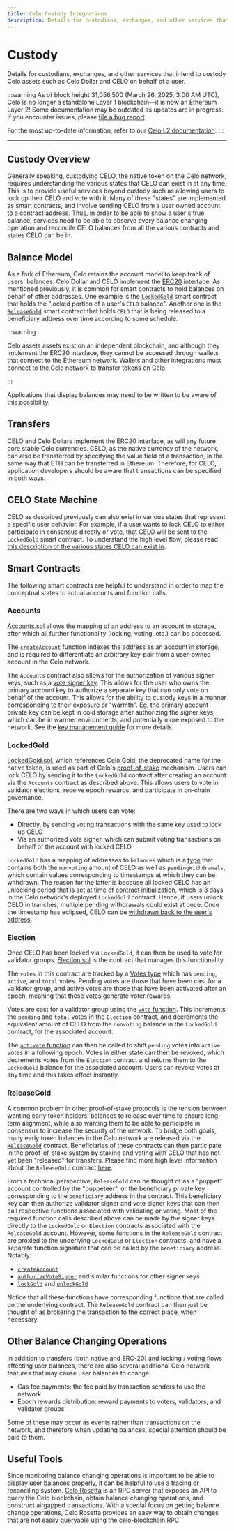 ```yaml
---
title: Celo Custody Integrations
description: Details for custodians, exchanges, and other services that intend to custody Celo assets such as Celo Dollar and CELO on behalf of a user.
---
```


# Custody

Details for custodians, exchanges, and other services that intend to custody Celo assets such as Celo Dollar and CELO on behalf of a user.

:::warning
As of block height 31,056,500 (March 26, 2025, 3:00 AM UTC), Celo is no longer a standalone Layer 1 blockchain—it is now an Ethereum Layer 2!
Some documentation may be outdated as updates are in progress. If you encounter issues, please [file a bug report](https://github.com/celo-org/docs/issues/new/choose).

For the most up-to-date information, refer to our [Celo L2 documentation](https://docs.celo.org/cel2).
:::

---

## Custody Overview

Generally speaking, custodying CELO, the native token on the Celo network, requires understanding the various states that CELO can exist in at any time. This is to provide useful services beyond custody such as allowing users to lock up their CELO and vote with it. Many of these "states" are implemented as smart contracts, and involve sending CELO from a user owned account to a contract address. Thus, in order to be able to show a user's true balance, services need to be able to observe every balance changing operation and reconcile CELO balances from all the various contracts and states CELO can be in.

## Balance Model

As a fork of Ethereum, Celo retains the account model to keep track of users' balances. Celo Dollar and CELO implement the [ERC20](https://github.com/ethereum/EIPs/blob/master/EIPS/eip-20.md) interface. As mentioned previously, it is common for smart contracts to hold balances on behalf of other addresses. One example is the [`LockedGold`](/what-is-celo/about-celo-l1/protocol/pos/locked-gold) smart contract that holds the "locked portion of a user's `CELO` balance". Another one is the [`ReleaseGold`](https://github.com/celo-org/celo-monorepo/blob/master/packages/protocol/contracts/governance/ReleaseGold.sol) smart contract that holds `CELO` that is being released to a beneficiary address over time according to some schedule.

:::warning

Celo assets assets exist on an independent blockchain, and although they implement the ERC20 interface, they cannot be accessed through wallets that connect to the Ethereum network. Wallets and other integrations must connect to the Celo network to transfer tokens on Celo.

:::

Applications that display balances may need to be written to be aware of this possibility.

## Transfers

CELO and Celo Dollars implement the ERC20 interface, as will any future core stable Celo currencies. CELO, as the native currency of the network, can also be transferred by specifying the value field of a transaction, in the same way that ETH can be transferred in Ethereum. Therefore, for CELO, application developers should be aware that transactions can be specified in both ways.

## CELO State Machine

CELO as described previously can also exist in various states that represent a specific user behavior. For example, if a user wants to lock CELO to either participate in consensus directly or vote, that CELO will be sent to the `LockedGold` smart contract. To understand the high level flow, please read [this description of the various states CELO can exist in](/what-is-celo/about-celo-l1/protocol/pos/locked-gold#locking-and-voting-flow).

## Smart Contracts

The following smart contracts are helpful to understand in order to map the conceptual states to actual accounts and function calls.

### Accounts

[Accounts.sol](https://github.com/celo-org/celo-monorepo/blob/master/packages/protocol/contracts/common/Accounts.sol) allows the mapping of an address to an account in storage, after which all further functionality (locking, voting, etc.) can be accessed.

The [`createAccount`](https://github.com/celo-org/celo-monorepo/blob/master/packages/what-is-celo/about-celo-l1/protocol/contracts/common/Accounts.sol#L103) function indexes the address as an account in storage, and is required to differentiate an arbitrary key-pair from a user-owned account in the Celo network.

The `Accounts` contract also allows for the authorization of various signer keys, such as a [vote signer key](https://github.com/celo-org/celo-monorepo/blob/master/packages/what-is-celo/about-celo-l1/protocol/contracts/common/Accounts.sol#L175). This allows for the user who owns the primary account key to authorize a separate key that can only vote on behalf of the account. This allows for the ability to custody keys in a manner corresponding to their exposure or "warmth". Eg. the primary account private key can be kept in cold storage after authorizing the signer keys, which can be in warmer environments, and potentially more exposed to the network. See the [key management guide](/what-is-celo/about-celo-l1/validator/key-management/detailed) for more details.

### LockedGold

[LockedGold.sol](https://github.com/celo-org/celo-monorepo/blob/master/packages/what-is-celo/about-celo-l1/protocol/contracts/governance/LockedGold.sol), which references Celo Gold, the deprecated name for the native token, is used as part of Celo's [proof-of-stake](/what-is-celo/about-celo-l1/protocol/pos/) mechanism. Users can lock CELO by sending it to the `LockedGold` contract after creating an account via the `Accounts` contract as described above. This allows users to vote in validator elections, receive epoch rewards, and participate in on-chain governance.

There are two ways in which users can vote:

- Directly, by sending voting transactions with the same key used to lock up CELO
- Via an authorized vote signer, which can submit voting transactions on behalf of the account with locked CELO

`LockedGold` has a mapping of addresses to `balances` which is a [type](https://github.com/celo-org/celo-monorepo/blob/master/packages/what-is-celo/about-celo-l1/protocol/contracts/governance/LockedGold.sol#L26) that contains both the `nonvoting` amount of CELO as well as `pendingWithdrawals`, which contain values corresponding to timestamps at which they can be withdrawn. The reason for the latter is because all locked CELO has an unlocking period that is [set at time of contract initialization](https://github.com/celo-org/celo-monorepo/blob/master/packages/what-is-celo/about-celo-l1/protocol/contracts/governance/LockedGold.sol#L78), which is 3 days in the Celo network's deployed `LockedGold` contract. Hence, if users unlock CELO in tranches, multiple pending withdrawals could exist at once. Once the timestamp has eclipsed, CELO can be [withdrawn back to the user's address](https://github.com/celo-org/celo-monorepo/blob/master/packages/what-is-celo/about-celo-l1/protocol/contracts/governance/LockedGold.sol#L193).

### Election

Once CELO has been locked via `LockedGold`, it can then be used to vote for validator groups. [Election.sol](https://github.com/celo-org/celo-monorepo/blob/master/packages/what-is-celo/about-celo-l1/protocol/contracts/governance/Election.sol) is the contract that manages this functionality.

The `votes` in this contract are tracked by a [Votes type](https://github.com/celo-org/celo-monorepo/blob/master/packages/what-is-celo/about-celo-l1/protocol/contracts/governance/Election.sol#L87) which has `pending`, `active`, and `total` votes. Pending votes are those that have been cast for a validator group, and active votes are those that have been activated after an epoch, meaning that these votes generate voter rewards.

Votes are cast for a validator group using the [`vote` function](https://github.com/celo-org/celo-monorepo/blob/master/packages/what-is-celo/about-celo-l1/protocol/contracts/governance/Election.sol#L229). This increments the `pending` and `total` votes in the `Election` contract, and decrements the equivalent amount of CELO from the `nonvoting` balance in the `LockedGold` contract, for the associated account.

The [`activate` function](https://github.com/celo-org/celo-monorepo/blob/master/packages/what-is-celo/about-celo-l1/protocol/contracts/governance/Election.sol#L263) can then be called to shift `pending` votes into `active` votes in a following epoch. Votes in either state can then be revoked, which decrements votes from the `Election` contract and returns them to the `LockedGold` balance for the associated account. Users can revoke votes at any time and this takes effect instantly.

### ReleaseGold

A common problem in other proof-of-stake protocols is the tension between wanting early token holders' balances to release over time to ensure long-term alignment, while also wanting them to be able to participate in consensus to increase the security of the network. To bridge both goals, many early token balances in the Celo network are released via the [`ReleaseGold`](https://github.com/celo-org/celo-monorepo/blob/master/packages/what-is-celo/about-celo-l1/protocol/contracts/governance/ReleaseGold.sol) contract. Beneficiaries of these contracts can then participate in the proof-of-stake system by staking and voting with CELO that has not yet been "released" for transfers. Please find more high level information about the `ReleaseGold` contract [here](/what-is-celo/using-celo/manage/release-gold).

From a technical perspective, `ReleaseGold` can be thought of as a "puppet" account controlled by the "puppeteer", or the beneficiary private key corresponding to the `beneficiary` address in the contract. This beneficiary key can then authorize validator signer and vote signer keys that can then call respective functions associated with validating or voting. Most of the required function calls described above can be made by the signer keys directly to the `LockedGold` or `Election` contracts associated with the `ReleaseGold` account. However, some functions in the `ReleaseGold` contract are proxied to the underlying `LockedGold` or `Election` contracts, and have a separate function signature that can be called by the `beneficiary` address. Notably:

- [`createAccount`](https://github.com/celo-org/celo-monorepo/blob/master/packages/what-is-celo/about-celo-l1/protocol/contracts/governance/ReleaseGold.sol#L669)
- [`authorizeVoteSigner`](https://github.com/celo-org/celo-monorepo/blob/master/packages/what-is-celo/about-celo-l1/protocol/contracts/governance/ReleaseGold.sol#L525) and similar functions for other signer keys
- [`lockGold`](https://github.com/celo-org/celo-monorepo/blob/master/packages/what-is-celo/about-celo-l1/protocol/contracts/governance/ReleaseGold.sol#L469) and [`unlockGold`](https://github.com/celo-org/celo-monorepo/blob/master/packages/what-is-celo/about-celo-l1/protocol/contracts/governance/ReleaseGold.sol#L477)

Notice that all these functions have corresponding functions that are called on the underlying contract. The `ReleaseGold` contract can then just be thought of as brokering the transaction to the correct place, when necessary.

## Other Balance Changing Operations

In addition to transfers (both native and ERC-20) and locking / voting flows affecting user balances, there are also several additional Celo network features that may cause user balances to change:

- Gas fee payments: the fee paid by transaction senders to use the network
- Epoch rewards distribution: reward payments to voters, validators, and validator groups

Some of these may occur as events rather than transactions on the network, and therefore when updating balances, special attention should be paid to them.

## Useful Tools

Since monitoring balance changing operations is important to be able to display user balances properly, it can be helpful to use a tracing or reconciling system. [Celo Rosetta](https://github.com/celo-org/rosetta) is an RPC server that exposes an API to query the Celo blockchain, obtain balance changing operations, and construct airgapped transactions. With a special focus on getting balance change operations, Celo Rosetta provides an easy way to obtain changes that are not easily queryable using the celo-blockchain RPC.
